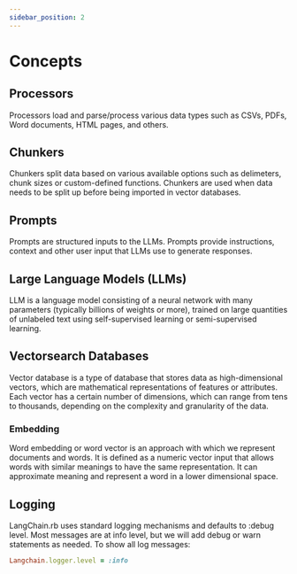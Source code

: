 ```yaml
---
sidebar_position: 2
---
```


# Concepts

## Processors

Processors load and parse/process various data types such as CSVs, PDFs, Word documents, HTML pages, and others.

## Chunkers

Chunkers split data based on various available options such as delimeters, chunk sizes or custom-defined functions. Chunkers are used when data needs to be split up before being imported in vector databases.

## Prompts

Prompts are structured inputs to the LLMs. Prompts provide instructions, context and other user input that LLMs use to generate responses.

## Large Language Models (LLMs)

LLM is a language model consisting of a neural network with many parameters (typically billions of weights or more), trained on large quantities of unlabeled text using self-supervised learning or semi-supervised learning.

## Vectorsearch Databases

Vector database is a type of database that stores data as high-dimensional vectors, which are mathematical representations of features or attributes. Each vector has a certain number of dimensions, which can range from tens to thousands, depending on the complexity and granularity of the data.

### Embedding

Word embedding or word vector is an approach with which we represent documents and words. It is defined as a numeric vector input that allows words with similar meanings to have the same representation. It can approximate meaning and represent a word in a lower dimensional space.

## Logging

LangChain.rb uses standard logging mechanisms and defaults to :debug level. Most messages are at info level, but we will add debug or warn statements as needed. To show all log messages:

```ruby
Langchain.logger.level = :info
```
